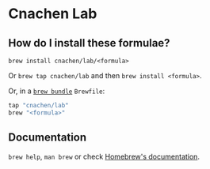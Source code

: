 # Cnachen Lab

## How do I install these formulae?

`brew install cnachen/lab/<formula>`

Or `brew tap cnachen/lab` and then `brew install <formula>`.

Or, in a [`brew bundle`](https://github.com/Homebrew/homebrew-bundle) `Brewfile`:

```ruby
tap "cnachen/lab"
brew "<formula>"
```

## Documentation

`brew help`, `man brew` or check [Homebrew's documentation](https://docs.brew.sh).
